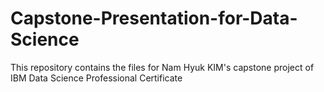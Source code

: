 # Capstone-Presentation-for-Data-Science

This repository contains the files for Nam Hyuk KIM's capstone project of IBM Data Science Professional Certificate
